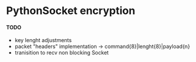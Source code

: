 # PythonSocket encryption

#### TODO
* key lenght adjustments
* packet "headers" implementation ->  command{8}|lenght{8}|payload{n}
* tranisition to recv non blocking Socket
